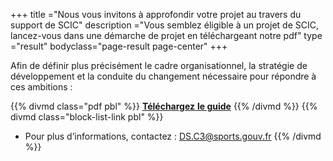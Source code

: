 +++
title ="Nous vous invitons à approfondir votre projet au travers du support de SCIC"
description ="Vous semblez éligible à un projet de SCIC, lancez-vous dans une démarche de projet en téléchargeant notre pdf"
type ="result"
bodyclass="page-result page-center"
+++

Afin de définir plus précisément le cadre organisationnel,
la stratégie de développement et la conduite du changement nécessaire pour répondre à ces ambitions :

{{% divmd class="pdf pbl" %}}
[**Téléchargez** **le guide**](/assets/pdf/guide-scic.pdf)
{{% /divmd %}}
{{% divmd class="block-list-link pbl" %}}

- Pour plus d’informations, contactez : 
[DS.C3@sports.gouv.fr](mailto:DS.C3@sports.gouv.fr)
{{% /divmd %}}